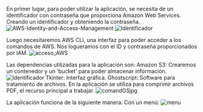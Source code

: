 En primer lugar, para poder utilizar la aplicación, se necesita de un identificador con contraseña que proporciona Amazon Web Services. Creando un identificador y obteniendo la contraseña.
![AWS-Identity-and-Access-Management](https://github.com/DCVdev/StorComp/assets/98882413/53df46af-15c1-467b-a94e-def37d59670b)
![Identificador](https://github.com/DCVdev/StorComp/assets/98882413/efa7daa7-fb4d-432d-adee-06366dd2e406)


Luego necesitaremos AWS CLI, una interfaz para poder acceder a los comandos de AWS. Nos logueramos con el ID y contraseña proporcionados por IAM.
![acceso_AWS](https://github.com/DCVdev/StorComp/assets/98882413/aa10e9ef-528f-40ae-a310-2b86366971b6)


Las dependencias utilizadas para la aplicación son:
Amazon S3: Crearemos un contenedor y un 'bucket' para poder almacenar información.
![Identificador](https://github.com/DCVdev/StorComp/assets/98882413/23efcd2d-1b99-4da7-8792-702052318b79)
Tkinter: Interfaz gráfica.
Ghostscript: Software para tratamiento de archivos. En la aplicación se utiliza para comprimir archivos PDF, el recurso principal a trabajar.
![comandGSjpg](https://github.com/DCVdev/StorComp/assets/98882413/f33393f5-6374-4df4-882d-3bc4bb98876b)


La aplicación funciona de la siguiente manera:
Con un menú:
![menu](https://github.com/DCVdev/StorComp/assets/98882413/2c3e3a4f-18e5-406e-94ed-2348f3677783)

